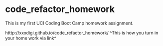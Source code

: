 # code_refactor_homework
This is my first UCI Coding Boot Camp homework assignment. 

htttp://xxxdigi.github.io/code_refactor_homework/
^This is how you turn in your home work via link^